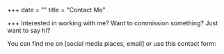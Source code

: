 +++
date = ""
title = "Contact Me"

+++
Interested in working with me? Want to commission something? Just want to say hi?

You can find me on \[social media places, email\] or use this contact form: